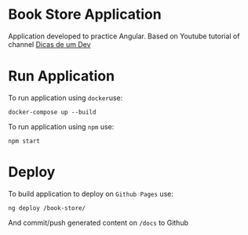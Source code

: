 # Book Store Application

Application developed to practice Angular. Based on Youtube tutorial of channel [Dicas de um Dev](https://www.youtube.com/playlist?list=PLA8Qj9w4RGkVOj-xGYJCHJ0Ob4CMg-8NI)

# Run Application

To run application using `docker`use:
```docker
docker-compose up --build
```

To run application using `npm` use:
```shell
npm start
```
# Deploy

To build application to deploy on `Github Pages` use:
```shell
ng deploy /book-store/
```
And commit/push generated content on `/docs` to Github
